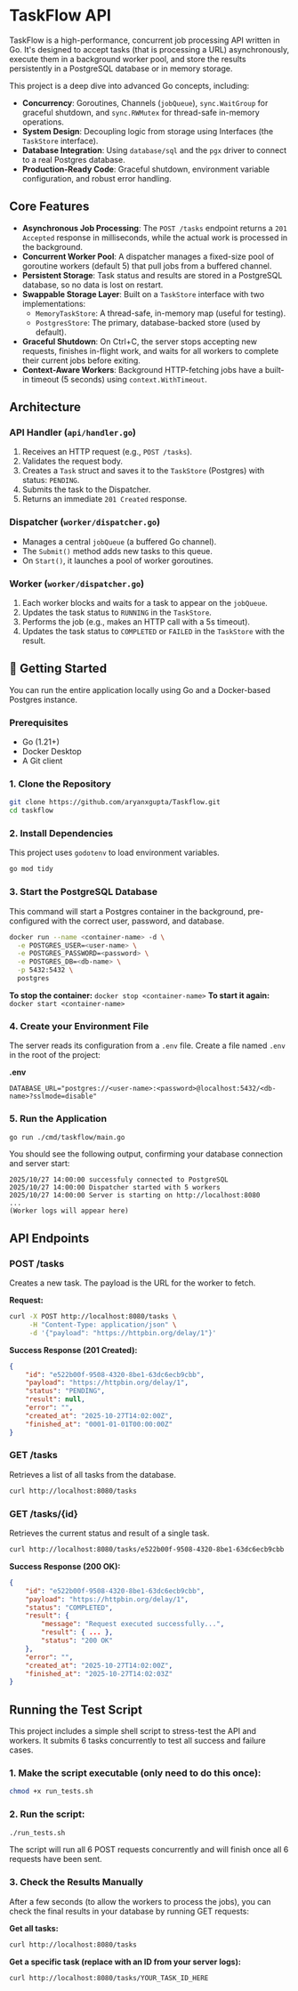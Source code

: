 # TaskFlow API

TaskFlow is a high-performance, concurrent job processing API written in Go. It's designed to accept tasks (that is processing a URL) asynchronously, execute them in a background worker pool, and store the results persistently in a PostgreSQL database or in memory storage.

This project is a deep dive into advanced Go concepts, including:

- **Concurrency**: Goroutines, Channels (`jobQueue`), `sync.WaitGroup` for graceful shutdown, and `sync.RWMutex` for thread-safe in-memory operations.
- **System Design**: Decoupling logic from storage using Interfaces (the `TaskStore` interface).
- **Database Integration**: Using `database/sql` and the `pgx` driver to connect to a real Postgres database.
- **Production-Ready Code**: Graceful shutdown, environment variable configuration, and robust error handling.

## Core Features

- **Asynchronous Job Processing**: The `POST /tasks` endpoint returns a `201 Accepted` response in milliseconds, while the actual work is processed in the background.
- **Concurrent Worker Pool**: A dispatcher manages a fixed-size pool of goroutine workers (default 5) that pull jobs from a buffered channel.
- **Persistent Storage**: Task status and results are stored in a PostgreSQL database, so no data is lost on restart.
- **Swappable Storage Layer**: Built on a `TaskStore` interface with two implementations:
  - `MemoryTaskStore`: A thread-safe, in-memory map (useful for testing).
  - `PostgresStore`: The primary, database-backed store (used by default).
- **Graceful Shutdown**: On Ctrl+C, the server stops accepting new requests, finishes in-flight work, and waits for all workers to complete their current jobs before exiting.
- **Context-Aware Workers**: Background HTTP-fetching jobs have a built-in timeout (5 seconds) using `context.WithTimeout`.

## Architecture

### API Handler (`api/handler.go`)
1. Receives an HTTP request (e.g., `POST /tasks`).
2. Validates the request body.
3. Creates a `Task` struct and saves it to the `TaskStore` (Postgres) with status: `PENDING`.
4. Submits the task to the Dispatcher.
5. Returns an immediate `201 Created` response.

### Dispatcher (`worker/dispatcher.go`)
- Manages a central `jobQueue` (a buffered Go channel).
- The `Submit()` method adds new tasks to this queue.
- On `Start()`, it launches a pool of worker goroutines.

### Worker (`worker/dispatcher.go`)
1. Each worker blocks and waits for a task to appear on the `jobQueue`.
2. Updates the task status to `RUNNING` in the `TaskStore`.
3. Performs the job (e.g., makes an HTTP call with a 5s timeout).
4. Updates the task status to `COMPLETED` or `FAILED` in the `TaskStore` with the result.

## 🚀 Getting Started

You can run the entire application locally using Go and a Docker-based Postgres instance.

### Prerequisites
- Go (1.21+)
- Docker Desktop
- A Git client

### 1. Clone the Repository
```bash
git clone https://github.com/aryanxgupta/Taskflow.git
cd taskflow
```

### 2. Install Dependencies
This project uses `godotenv` to load environment variables.
```bash
go mod tidy
```

### 3. Start the PostgreSQL Database
This command will start a Postgres container in the background, pre-configured with the correct user, password, and database.
```bash
docker run --name <container-name> -d \
  -e POSTGRES_USER=<user-name> \
  -e POSTGRES_PASSWORD=<password> \
  -e POSTGRES_DB=<db-name> \
  -p 5432:5432 \
  postgres
```

**To stop the container:** `docker stop <container-name>`
**To start it again:** `docker start <container-name>`

### 4. Create your Environment File
The server reads its configuration from a `.env` file. Create a file named `.env` in the root of the project:

**.env**
```
DATABASE_URL="postgres://<user-name>:<password>@localhost:5432/<db-name>?sslmode=disable"
```

### 5. Run the Application
```bash
go run ./cmd/taskflow/main.go
```

You should see the following output, confirming your database connection and server start:
```
2025/10/27 14:00:00 successfuly connected to PostgreSQL
2025/10/27 14:00:00 Dispatcher started with 5 workers
2025/10/27 14:00:00 Server is starting on http://localhost:8080
...
(Worker logs will appear here)
```

## API Endpoints

### POST /tasks
Creates a new task. The payload is the URL for the worker to fetch.

**Request:**
```bash
curl -X POST http://localhost:8080/tasks \
     -H "Content-Type: application/json" \
     -d '{"payload": "https://httpbin.org/delay/1"}'
```

**Success Response (201 Created):**
```json
{
    "id": "e522b00f-9508-4320-8be1-63dc6ecb9cbb",
    "payload": "https://httpbin.org/delay/1",
    "status": "PENDING",
    "result": null,
    "error": "",
    "created_at": "2025-10-27T14:02:00Z",
    "finished_at": "0001-01-01T00:00:00Z"
}
```

### GET /tasks
Retrieves a list of all tasks from the database.
```bash
curl http://localhost:8080/tasks
```

### GET /tasks/{id}
Retrieves the current status and result of a single task.
```bash
curl http://localhost:8080/tasks/e522b00f-9508-4320-8be1-63dc6ecb9cbb
```

**Success Response (200 OK):**
```json
{
    "id": "e522b00f-9508-4320-8be1-63dc6ecb9cbb",
    "payload": "https://httpbin.org/delay/1",
    "status": "COMPLETED",
    "result": {
        "message": "Request executed successfully...",
        "result": { ... },
        "status": "200 OK"
    },
    "error": "",
    "created_at": "2025-10-27T14:02:00Z",
    "finished_at": "2025-10-27T14:02:03Z"
}
```

## Running the Test Script

This project includes a simple shell script to stress-test the API and workers. It submits 6 tasks concurrently to test all success and failure cases.

### 1. Make the script executable (only need to do this once):
```bash
chmod +x run_tests.sh
```

### 2. Run the script:
```bash
./run_tests.sh
```

The script will run all 6 POST requests concurrently and will finish once all 6 requests have been sent.

### 3. Check the Results Manually
After a few seconds (to allow the workers to process the jobs), you can check the final results in your database by running GET requests:

**Get all tasks:**
```bash
curl http://localhost:8080/tasks
```

**Get a specific task (replace with an ID from your server logs):**
```bash
curl http://localhost:8080/tasks/YOUR_TASK_ID_HERE
```